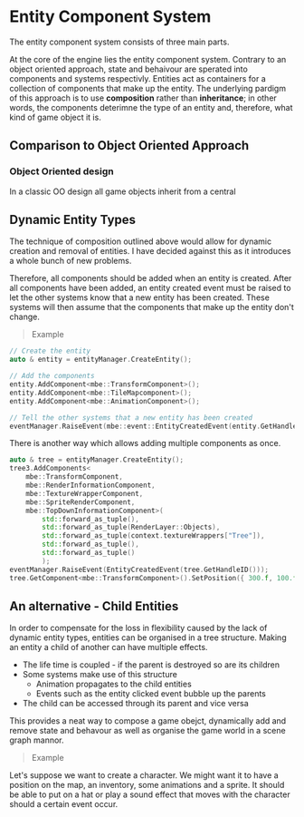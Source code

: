 # Entity Component System

The entity component system consists of three main parts.

At the core of the engine lies the entity component system. Contrary to an object oriented approach, state and behaivour are sperated into components and systems respectivly. Entities act as containers for a collection of components that make up the entity. The underlying pardigm of this approach is to use **composition** rather than **inheritance**; in other words, the components deterimne the type of an entity and, therefore, what kind of game object it is.

## Comparison to Object Oriented Approach

### Object Oriented design

In a classic OO design all game objects inherit from a central


## Dynamic Entity Types

The technique of composition outlined above would allow for dynamic creation and removal of entities. I have decided against this as it introduces a whole bunch of new problems.

<!-- Give example of problem -->

Therefore, all components should be added when an entity is created. After all components have been added, an entity created event must be raised to let the other systems know that a new entity has been created. These systems will then assume that the components that make up the entity don't change.

> Example

```c++
// Create the entity
auto & entity = entityManager.CreateEntity();

// Add the components
entity.AddComponent<mbe::TransformComponent>();
entity.AddComponent<mbe::TileMapcomponent>();
entity.AddComponent<mbe::AnimationComponent>();

// Tell the other systems that a new entity has been created
eventManager.RaiseEvent(mbe::event::EntityCreatedEvent(entity.GetHandleID()));
```

There is another way which allows adding multiple components as once. 
```c++
auto & tree = entityManager.CreateEntity();
tree3.AddComponents<
    mbe::TransformComponent,
    mbe::RenderInformationComponent,
    mbe::TextureWrapperComponent,
    mbe::SpriteRenderComponent,
    mbe::TopDownInformationComponent>(
        std::forward_as_tuple(),
        std::forward_as_tuple(RenderLayer::Objects),
        std::forward_as_tuple(context.textureWrappers["Tree"]),
        std::forward_as_tuple(),
        std::forward_as_tuple()
        );
eventManager.RaiseEvent(EntityCreatedEvent(tree.GetHandleID()));
tree.GetComponent<mbe::TransformComponent>().SetPosition({ 300.f, 100.f });
```

## An alternative - Child Entities

In order to compensate for the loss in flexibility caused by the lack of dynamic entity types, entities can be organised in a tree structure. Making an entity a child of another can have multiple effects.

- The life time is coupled - if the parent is destroyed so are its children
- Some systems make use of this structure
    - Animation propagates to the child entities
    - Events such as the entity clicked event bubble up the parents
- The child can be accessed through its parent and vice versa

This provides a neat way to compose a game obejct, dynamically add and remove state and behavour as well as organise the game world in a scene graph mannor.

> Example

Let's suppose we want to create a character. We might want it to have a position on the map, an inventory, some animations and a sprite. It should be able to put on a hat or play a sound effect that moves with the character should a certain event occur.